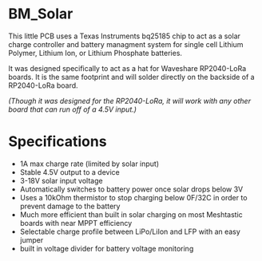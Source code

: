 # BM_Solar 

This little PCB uses a Texas Instruments bq25185 chip to act as a solar charge controller and battery managment system for single cell Lithium Polymer, Lithium Ion, or Lithium Phosphate batteries.

It was designed specifically to act as a hat for Waveshare RP2040-LoRa boards. It is the same footprint and will solder directly on the backside of a RP2040-LoRa board.

*(Though it was designed for the RP2040-LoRa, it will work with any other board that can run off of a 4.5V input.)*

# Specifications

- 1A max charge rate (limited by solar input)
- Stable 4.5V output to a device
- 3-18V solar input voltage
- Automatically switches to battery power once solar drops below 3V
- Uses a 10kOhm thermistor to stop charging below 0F/32C in order to prevent damage to the battery
- Much more efficient than built in solar charging on most Meshtastic boards with near MPPT efficiency
- Selectable charge profile between LiPo/LiIon and LFP with an easy jumper
- built in voltage divider for battery voltage monitoring
